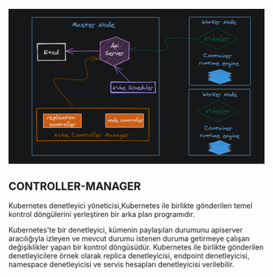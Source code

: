 ![CONTROLLER-MANAGER](images/controller-manager.png "CONTROLLER-MANAGER")

## CONTROLLER-MANAGER

Kubernetes denetleyici yöneticisi,Kubernetes ile birlikte gönderilen temel kontrol döngülerini yerleştiren bir arka plan programıdır.

Kubernetes'te bir denetleyici, kümenin paylaşılan durumunu apiserver aracılığıyla izleyen ve mevcut durumu istenen duruma getirmeye çalışan değişiklikler yapan bir kontrol döngüsüdür. Kubernetes ile birlikte gönderilen denetleyicilere örnek olarak replica denetleyicisi, endpoint denetleyicisi, namespace denetleyicisi ve servis hesapları denetleyicisi verilebilir.
